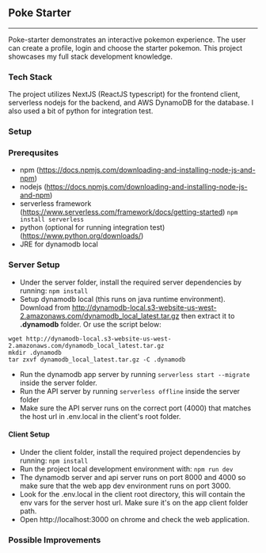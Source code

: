 ## Poke Starter
___

Poke-starter demonstrates an interactive pokemon experience. The user can create a profile, login and choose the starter pokemon. This project showcases my full stack development knowledge.

### Tech Stack
The project utilizes NextJS (ReactJS typescript) for the frontend client, serverless nodejs for the backend, and AWS DynamoDB for the database. I also used a bit of python for integration test.

### Setup
### Prerequsites
* npm (https://docs.npmjs.com/downloading-and-installing-node-js-and-npm)
* nodejs (https://docs.npmjs.com/downloading-and-installing-node-js-and-npm)
* serverless framework (https://www.serverless.com/framework/docs/getting-started)
```npm install serverless```
* python (optional for running integration test) (https://www.python.org/downloads/)
* JRE for dynamodb local

### Server Setup
* Under the server folder, install the required server dependencies by running:
```npm install```
* Setup dynamodb local (this runs on java runtime environment). Download from http://dynamodb-local.s3-website-us-west-2.amazonaws.com/dynamodb_local_latest.tar.gz then extract it to **.dynamodb** folder. Or use the script below:
```
wget http://dynamodb-local.s3-website-us-west-2.amazonaws.com/dynamodb_local_latest.tar.gz
mkdir .dynamodb
tar zxvf dynamodb_local_latest.tar.gz -C .dynamodb
```
* Run the dynamodb app server by running ```serverless start --migrate``` inside the server folder.
* Run the API server by running ```serverless offline``` inside the server folder
* Make sure the API server runs on the correct port (4000) that matches the host url in .env.local in the client's root folder.


#### Client Setup
* Under the client folder, install the required project dependencies by running:
``` npm install ``` 
* Run the project local development environment with:
``` npm run dev ```
* The dynamodb server and api server runs on port 8000 and 4000 so make sure that the web app dev environment runs on port 3000.
* Look for the .env.local in the client root directory, this will contain the env vars for the server host url. Make sure it's on the app client folder path.
* Open http://localhost:3000 on chrome and check the web application.


### Possible Improvements




